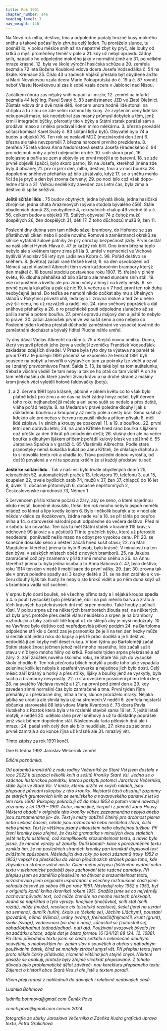 ```yaml
---
title: Rok 1991
chapter_number: 146
heading_level: 3
nav_weight: 146
---
```




Na Nový rok mlha, deštivo, tma a odpoledne padaly hrozné kusy mokrého sněhu a takové počasí
bylo zhruba celý leden. Tu proráželo slunce, tu posněžilo, v polou měsíce sníh až na nepatrné zbyt­
ky pryč, ale louky od krtků a myší proměněny téměř v pole a 21. kdy už nebyl opravdu žádný sníh,
napadlo ho odpoledne mokrého jako v normální zimě ale 31. po velkém mraze krásně. 12. byla ve
škole výroční hasičská schůze a 20. zemřela bezmála 72 letá Božena Koublová vdova dcera Josefa
Vodseďálka č. 54 na Skále. Kremace 25.
Číslo 43 u zadních Vojáků přestalo být obydlené anžto si Marii Novákovou vzala dcera Marie
Polouprutská do č. 19 a č. 87 rovněž neboť Vlastu Novákovou si zas k sobě vzala dcera v Jablonci
nad Nisou.

Začátkem února zas nějaký sníh napadl a i mrzlo; 12. zemřel na infarkt bezmála 44 letý ing. Pavel
Svatý č. 83 zaměstnanec JZD ve Zlaté Olešnici. Zůstala vdova dr a dvě malé děti. Koncem unora
hodně lidé stonali na chřipku a tu zimu se zde velmi rozmnožily kuny.
Ze zvýšením ceny lidé tak nekupovali maso, tak neodebíral zas masný průmysl dobytek a těm,
jenž krmili integrační býčky, přerostly tito v býky a Státní statek porážel sám a prodával maso
a i mléko prodával lidem mimo mlékárnu.
3. března prováděl sčítací komisař Karel Svatý č. 83 sčítání lidí a bytů. Obyvatel bylo 74 a budov
a objektů 76. Ten rok se neslavil MDŽ (mezinárodní den žen) 6. března ale také nevzpoměli 7. března
narození prvního prezidenta. 8. zemřela 75 letá vdova Anna Nedorostová sestra Josefa Hrádeckého
č. 94 pro odejmutí nohy a před odejmutím druhé.
10. sníh skoro pryč, 16. polojasno a pařila se zem a objevily se první motýli a to barevní. 18. se
zde prvně objevili špačci, bylo skoro parno; 19. na Josefa, kteréhož jména zde byly 4 občané; 21. prv­
ní jarní den, mlha, deštivo, tma a v noci bouřka 28. dopoledne sněhové přeháňky až bílo zůstávalo,
když 17. se o sněhu mohlo říci že je pryč a den byl zrovna červený; 29. po noci bílo což však dopo­
ledne stálo a 31. Velkou neděli kdy zaveden zas Letní čas, byla zima a deštivo či spíše sněživo.


**Ještě sčítání lidu** . 75 budov obytných, jedna bývalá škola, jedna hasičská zbrojnice, jedna chata
Arazimových (bývala stodola bývalého č56).
Stále obydlených domů 23, neobydlené 4, rekreačních chalup 49 včetně té u č. 56, celkem budov
a objektů 76.
Stálých obyvatel 74 z čehož mužů dospělých 26, žen dospělých 31, děti 17. Z toho důchodců
mužů 9, žen 11.


Poslední dny dubna sem tam někdo sázel brambory, do Hořence se zas přistěhovali cikáni nebo­
li podle nového Romové a zaměstnanci okrsků ze silnice vytahali žulové patníky že prý ohrožují
bezpečnost jízdy. První cestář na naši silnici Hynek Hlava č. 47 je každý rok bílil.
Ono krom března teplo nebylo ale s květnem teprv zima přišla 3. umřel v nemocnici ve Víchové
bydlivší Vladislav 56 letý syn Ladislava Kobra č. 98. Pořád deštivo se sněhem.
8. (května) začali rané třešně kvést; 9. na den osvobození od Němců sázel Vlastimil Albrecht
těm svým každoročním brambory kterýž den majitel č. 18 boural stodolu postavenou roku 1907.
15. třešně v plném květu, 16. dlouhá přeháňka až bílo zůstalo ale hned sluncem sníh stál. 19. vše
rozpuštěné a kvetlo ale pro zimu včely a hmyz na květy nešly. 9. se prvně ozvala kukačka a pak už
nic 19. k večeru a v 7 hod. první ten rok duha neobyčejně jasná. Do teďka se nemohl nikdo dočkat
aby mu s Uhelných skladů v Rokytnici přivezli uhlí, leda bylo li zrovna mokré a teď že u něho zvý­
šili cenu, ho už rozváželi a raději víc. 24. ráno sněhový poprášek a dál sněhové přeháňky a 26. o ro­
prachtickě pouti odpoledne slunečno až se pařila země a potom bouřka. 27. první opravdu májový
den a ještě to nebylo to pravé. 30. začal Janoušek první ve vsi sušit seno a ono nebylo co. Poslední
týden května přestali důchodci zaměstnáni ve vysocké továrně do zaměstnání docházet a bývalý
řiditel Plucha náhle umřel.

Ty dny dával Václav Albrecht na dům č. 75 u Krejčů novou omítku. Domu, který vystavil předek
jeho ženy a vedlejší zvoničku František Vodseďálek zakladatel zdejších divadel.
V Praze byla tyto dny ta výstava na paměť té první 1791 a té jubilejní 1891 přičemž se vzpomělo
že tenkrát 1891 byli sousedé na pobytí a hovořili o výstavě co tam za pokroky lze vidět a ozval se
i známý pravdomluvce Frant. Šalda č. 13, že také byl na tom auštelunku, třebaže všichni věděli že
tam nebyl a tak se ho ptali co tam viděl? A on že tam měli mašinu do které zavřeli živou krávu a na
druhé straně z mašiny krom jiných věcí vyletěli hotové faldovačky (boty).
1. a 2. června 1991 bylo krásně, jabloně v plném květu co to však bylo platné když pro zimu a ne­
čas na květ žádný hmyz nešel, bylť červen toho roku nejhanebnější měsíc a ani seno sušit se nedalo
a přes deště, vláha pořád nebyla. 8. na Medarda v pravé poledne dlouhý liják s důkladnou bouřkou
a kroupamy až místy pole a cesty bral. Seno sušil už kdekdo ale pro nečas v červnu neusušil nikdo
a přitom přívalu 8. měli lidé záplavu i v síních a kroupy se opakovali 11. a 19. s bouřkou. 22. první
letní den opravdu letní; 24. na Jana Křtitele hned ráno bouřka s lijákem což přešlo za den třikrát při
celodením dešti; 26. slušný den ale na večer bouřka s dlouhým lijákem přičemž pořádil kulový
blesk ve spižírně č. 55 Jaroslava Špačka a v garáži č. 65 Vlastimila Albrechta. Podle staré pranostyky
nemá kukačka kukat po Janu Křtiteli, že ohlašuje drahotu a to si dovolila tento rok a uhádla to.
Tráva poslední dobou vyrostlá, od dešťů povalená a v ní ta spousta krtičin že si každý představí tu
seč.


**Ještě ke sčítání lidu** . Tak v naší vsi bylo trvale obydlených domů 25, rekreačních 52, automatických
praček 13, televizoru 19, telefonu 3, aut 15, koupelen 22, trvale bydlících osob 74, mužů v 37, žen
37, chlapců do 16 let 8, dívek 11, dočasně přítomných 6, dočasně nepřítomných 2, Československé
národnosti 73, Němec 1.


S červencem přišlo krásné počasí a žáry, aby se seno, o které najednou nikdo nestál, konečně
dosušilo, třešní ten rok mnoho nebylo aspoň nemělo mládež co lámat a lípy kvetly kolem 6.
Bylo i několik bouřek a to v noci ale někde v dálce za Kozákovem, žádná nade vsí a 18. se při táhla
po bouřce mlha a 14. o staroveské národní pouti odpoledne do večera deštivo. Před ní v sobotu tan­
covačka. Ten čas tu měl Státní statek v kravíně 115 krav; v odchovně 99 jalovic a u pěstitelů 11 inte­
gračních býku, které už přerostlé neodebíral, poněvadž nešlo maso na odbyt pro vysokou cenu. Při
20. se konečně dosušilo seno a někteří začali hned sušit otavu; 22. na Maří Magdalenu kteréhož
jmena tu bylo 6 osob, bylo krásně. V minulosti na ten den býval v selských místech oběd z nových
bramborů. 25. na Jakuba zamračené což prý znamená v přiští zimě mnoho sněhu a 26. na Annu
kteréhož jmena tu byla jedna osoba a to Anna Babcová č. 47, bylo deštivo; roku 1914 ten den v nedě­
li mobilisace do první války.
29. žár; 30. zrovna tak ale v pravé poledne spadly asi 3 kapky deště a 31. se na den zatáhlo a k ve­
čeru dlouhý liják tak hustý že nebylo sto kroků vidět a po něm duha když už s bramboru vadla nať
suchem.

V srpnu bylo dosti bouřek, né všechny přímo tady a i nějaká kroupa spadla a 4. o pouti (vysocké)
bylo překrásné, obilí na poli měnilo barvu a zrálo a těch krásných ba překrásných dní měl srpen
mnoho. Také houby začínali růsti.
V polou srpna už na některých bramborách žloutla nať, na některých už byla pryč protože přes
deště vláhu neudělalo a srpen je na brambory rozhodující a taky začínali lidé kopat už do sklepů
aby je myši nedožraly.
10. na Vavřince bylo deštivo což nepředpovídá pěkný podzim 24. na Bartoloma odpoledne stří­
klo o čemž zas je pranostika že je li na ten den hezky může si sedlák dát jednu ruku do kapsy a ješ­
tě práci dodělá a je li deštivo, nedodělá jí ani kdyby měl deset rukou.
V tom týdnu po Bartoloměji začal Státní statek žnout ječmen jehož měl mnoho nasetého, lidé
začali sušit otavu v níž bylo mnoho hlíny od krtků. Poslední týden srpna překrásně a až žáry.
2. září začátek nového školního roku, ze Staré Vsi jich do vysocké školy chodilo 6.
Ten rok přeůroda bílých motýlů a podle toho také vypadala zelenina; kolik let nebyla k spatření
veverka a najednou jich bylo dosti. Celý měsíc září krásný a horký a přes střiky, lijáky a bouřky jenž
se vyskytly, byla sucha a brambory nevyrostly.
22. o staroveském posvícení přímo letní den; 28. na svatého Václava rovněž a i 21. na první pod­
zimní den a 29. kdy zaveden zimní normální čas bylo zamračené a tma.
První týden října přeháňky a i překrásné dny, mlha a tma, slunce proráželo mraky. Nějaká jablka
se urodila ale shnilá byla už na stromech.V neděli 6. zemřela nejstarší občanka staroveská 88 letá
vdova Marie Kvardová č. 73 dcera Pavla Hutského z Roztok která byla v té rozlehlé stavbě sama 16 let.
7. ještě létali motýli; v neděli 20. udělalo ráno první sněhový a už tu důkladný poprášek jenž však
během dopoledne stál. Následovala řada pěkných dnů ale i mrazu; 24. padal sníh celý den ale bílo
neudělalo, 27. okna za záclonou prvně zamrzlá a do konce října už krásně ale 31. mrazivý vítr.


Tímto zápisy za rok 1991 končí.


Dne 6. ledna 1992 Jaroslav Wečerník zemřel


_Ediční poznámka:_


_Od potomků kronikářů z rodu rodiny Večerníků ze Staré Vsi jsem dostala v roce 2022 k dispozici_
_několik knih a sešitů Kroniky Staré Vsi. Jedná se o vzácnou historickou památku, kterou poskytli_
_potomci Jaroslava Večerníka, stále žijící ve Staré Vsi._
_V knize, kterou držíte ve svých rukách, jsou přepsané původní rukopisy z této kroniky. Nejstarší_
_části obsahují záznamy ze starých gruntovních knih ze semilského a navarovského panství z let ko lem_
_roku 1600. Rukopisy pokračují až do roku 1953 a potom volně navazují záznamy z let 1979 – 1991._
_Autor, mimo jiné, čerpal i z pamětí Jana Housy._
_Některá období v originále této kroniky vůbec zaznamenána nebyla anebo jsou zaznamenána jin-_
_de. Text je místy obtížně čitelný pro drobnost písma nebo sešlost časem, někde jsou rozmazaná nebo_
_nečitelná slova, čísla nebo jména. Text je většinou psaný inkoustem nebo obyčejnou tužkou._
_Při čtení kroniky bylo zřejmé, že česká gramatika v minulých dvou staletích ještě nebyla ustálená,_
_což komplikovalo srozumitelnost textu, a navíc bylo jasné, že mnohé výrazy už zanikly. Další kompli-_
_kace s porozuměním textu vznikla tím, že na posledních stranách kroniky pan kronikář dopisoval text_
_zvláštním způsobem. Následující dva roky po konci záznamů (roky 1952 a 1953) vepsal na přeskáčku_
_do všech předchozích stránek podle toho, kde zbývalo na stránce volné místo._
_Cílem mého přepisu (tištěného vydání nebo textu v elektronické podobě) bylo zachování této vzácné_
_památky. Při přepisu jsem se zaměřila především na čtivost a srozumitelnost textu, nezachovala jsem_
_originální uspořádání a všechny roztroušené části jsem seřadila časově za sebou čili po roce 1951._
_Následují roky 1952 a 1953, byť v originálu končí kniha (kronika) rokem 1951._
_Snažila jsme se co nejvěrněji zachovat původní text, což může čtenáře na mnoha místech překvapit._
_Jedná se například o tyto výrazy: hnojnice (močůvka), sníh stál (sníh roztál), může (muže), resoluce_
_cis (císařská rezoluce), šešel (jetel na uzrání na semeno), dumlik (tuřín), čkalo se (čekalo se), Jáchim_
_(Jáchym), poustání (povstání), němci (Němci), urány (vrány), freimarčil/frejmarčil, krunt (grunt),_
_švakr (švagr), vednevnoci (ve dne v noci), sůčastnil se (zúčastnil se), obhad/obhádnut (odhad/odhad-_
_nut) atd. Používání uvozovek bývalo jen na začátku citace, zápis dat je často formou 16_ [24/12] _88_
_(24. 12. 1688)._
_Při čtení původního textu jsem se často setkala s nekonečně dlouhými souvětími, s neobvyklým řa-_
_zením slov v souvětích a občas s náhodným používáním čárek, čímž se mnohdy ztrácel smysl vět. Při_
_přepisu textu jsem proto někde čárky přidávala, nicméně většina jich stejně chybí. Některé pasáže se_
_opakují, protože byly zřejmě vícekrát přepisované. Z tohoto důvodu bylo problematické dělat závěreč-_
_nou korekturu přepsaného textu. Zájemci o historii obce Stará Ves si ale jistě s textem poradí._


_Všem přeji radost z nahlédnutí do dávných i relativně nedávných časů._


_Ludmila Böhmová_

_ludmila.bohmova@gmail.com_
_Čeněk Pova_

_cenek.pova@gmail.com_
_červen 2024_


_fotografie ze sbirky Jaroslava Večernika a Zdeňka Kudra_
_grafická úprava textu, Petra Grulichová_

